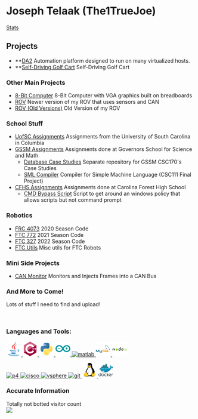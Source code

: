 # Joseph Telaak (The1TrueJoe)

<!--
Hello! My name is Joseph Telaak and I am an extremely passionate computer and circuit enthusiast. I've worked on projects ranging from an 8-Bit Computer to a botnet. My favorite niche of computer science/engineering can probably be summed up as "Systems Architecture." I enjoy working with [hardware](https://github.com/The1TrueJoe/8Bit-Computer), programming at a [low level](https://github.com/The1TrueJoe/8Bit-Computer), designing network architecture, building [software systems](https://github.com/DA2Botnet), and building [robot control systems](https://github.com/The1TrueJoe/ROV). All of my projects and networking shenanigans are done ethically. I try not to be a menace to my school's IT department anymore unless I have permission (it has almost gotten me into some trouble before).
-->

[Stats](https://github.com/The1TrueJoe/The1TrueJoe/blob/main/STATS.md)

## Projects

- **[DA2](https://github.com/DA2Botnet) Automation platform designed to run on many virtualized hosts.
- **[Self-Driving Golf Cart](https://github.com/GSSM-AutoGolfCart) Self-Driving Golf Cart

### Other Main Projects

- [8-Bit Computer](https://github.com/The1TrueJoe/8Bit-Computer) 8-Bit Computer with VGA graphics built on breadboards
- [ROV](https://github.com/The1TrueJoe/ROV) Newer version of my ROV that uses sensors and CAN
- [ROV (Old Versions)](https://github.com/The1TrueJoe/ROV-OLD) Old Version of my ROV

### School Stuff

- [UofSC Assignments](https://github.com/The1TrueJoe/UofSC-Assignments) Assignments from the University of South Carolina in Columbia
- [GSSM Assignments](https://github.com/The1TrueJoe/SCGSSM-Assignments) Assignments done at Governors School for Science and Math
  - [Database Case Studies](https://github.com/The1TrueJoe/Database-Case-Studies) Separate repository for GSSM CSC170's Case Studies
  - [SML Compiler](https://github.com/The1TrueJoe/SCGSSM-Assignments/tree/main/CSC111/SML) Compiler for Simple Machine Language (CSC111 Final Project)
- [CFHS Assignments](https://github.com/The1TrueJoe/CFHS-Assignments) Assignments done at Carolina Forest High School
  - [CMD Bypass Script](https://github.com/The1TrueJoe/CMD-Bypass) Script to get around an windows policy that allows scripts but not command prompt

### Robotics

- [FRC 4073](https://github.com/RoboKatz-4073/FRC-2020-Season) 2020 Season Code
- [FTC 772](https://github.com/FTC-Team-772/2021-Season) 2021 Season Code
- [FTC 327](https://github.com/FTC-Team-327/2022-Season) 2022 Season Code
- [FTC Utils](https://github.com/The1TrueJoe/FTCUtils) Misc utils for FTC Robots

### Mini Side Projects

- [CAN Monitor](https://github.com/The1TrueJoe/CAN-Monitor) Monitors and Injects Frames into a CAN Bus

### And More to Come! 
Lots of stuff I need to find and upload!

<br>

<h3 align="left">Languages and Tools:</h3>
<p align="left"> 
<a href="https://www.java.com" target="_blank" rel="noreferrer"> <img src="https://raw.githubusercontent.com/devicons/devicon/master/icons/java/java-original.svg" alt="java" width="40" height="40"/> </a> <a href="https://www.w3schools.com/cpp/" target="_blank" rel="noreferrer"> <img src="https://raw.githubusercontent.com/devicons/devicon/master/icons/cplusplus/cplusplus-original.svg" alt="cplusplus" width="40" height="40"/> </a> <a href="https://www.python.org" target="_blank" rel="noreferrer"> <img src="https://raw.githubusercontent.com/devicons/devicon/master/icons/python/python-original.svg" alt="python" width="40" height="40"/> </a> <a href="https://arduino.cc" target="_blank" rel="noreferrer"> <img src="https://raw.githubusercontent.com/devicons/devicon/2ae2a900d2f041da66e950e4d48052658d850630/icons/arduino/arduino-original.svg" alt="arduino" width="40" height="40"/> </a> <a href="https://www.mathworks.com/" target="_blank" rel="noreferrer"> <img src="https://upload.wikimedia.org/wikipedia/commons/2/21/Matlab_Logo.png" alt="matlab" width="40" height="40"/> </a> <a href="https://www.mysql.com/" target="_blank" rel="noreferrer"> <img src="https://raw.githubusercontent.com/devicons/devicon/master/icons/mysql/mysql-original-wordmark.svg" alt="mysql" width="40" height="40"/> </a> <a href="https://nodejs.org" target="_blank" rel="noreferrer"> <img src="https://raw.githubusercontent.com/devicons/devicon/master/icons/nodejs/nodejs-original-wordmark.svg" alt="nodejs" width="40" height="40"/> </a> 
  
  
  <a href="https://p4.org/" target="_blank" rel="noreferrer"> <img src="https://upload.wikimedia.org/wikipedia/commons/1/12/P4-programming-language-logo.png" alt="p4" width="40" height="40"/> </a> <a href="https://cisco.com/" target="_blank" rel="noreferrer"> <img src="https://upload.wikimedia.org/wikipedia/commons/thumb/6/64/Cisco_logo.svg/1024px-Cisco_logo.svg.png" alt="cisco" width="60" height="40"/> </a> <a href="https://vmware.com/" target="_blank" rel="noreferrer"> <img src="https://upload.wikimedia.org/wikipedia/commons/2/2e/VMware-vSphere-7.jpg" alt="vsphere" width="50" height="40"/> </a> <a href="https://git-scm.com/" target="_blank" rel="noreferrer"> <img src="https://www.vectorlogo.zone/logos/git-scm/git-scm-icon.svg" alt="git" width="40" height="40"/> </a> <a href="https://www.linux.org/" target="_blank" rel="noreferrer"> <img src="https://raw.githubusercontent.com/devicons/devicon/master/icons/linux/linux-original.svg" alt="linux" width="40" height="40"/> </a> <a href="https://www.docker.com/" target="_blank" rel="noreferrer"> <img src="https://raw.githubusercontent.com/devicons/devicon/master/icons/docker/docker-original-wordmark.svg" alt="docker" width="40" height="40"/> </a> 
  
</p>


### Accurate Information

<p align="left"> 
  Totally not botted visitor count<br>
  <img src="https://profile-counter.glitch.me/The1TrueJoe/count.svg" />
</p>

<!-- https://simpleicons.org/ -->


<!--
**The1TrueJoe/The1TrueJoe** is a ✨ _special_ ✨ repository because its `README.md` (this file) appears on your GitHub profile.

Here are some ideas to get you started:

- 🔭 I’m currently working on ...
- 🌱 I’m currently learning ...
- 👯 I’m looking to collaborate on ...
- 🤔 I’m looking for help with ...
- 💬 Ask me about ...
- 📫 How to reach me: ...
- 😄 Pronouns: ...
- ⚡ Fun fact: ...
-->
